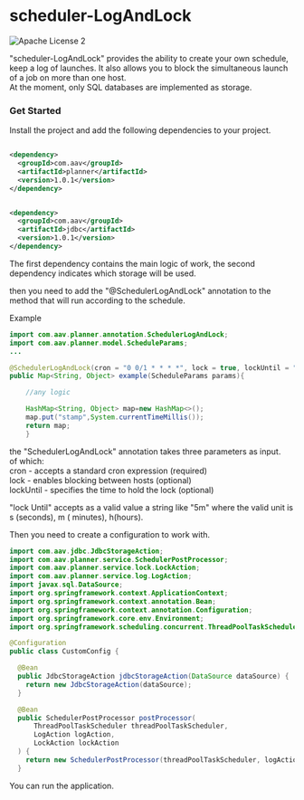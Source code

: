 scheduler-LogAndLock
========
![Apache License 2](https://img.shields.io/badge/license-ASF2-blue.svg)

"scheduler-LogAndLock" provides the ability to create your own schedule, keep a log of launches. It
also allows you to block the simultaneous launch of a job on more than one host.
<br>
At the moment, only SQL databases are implemented as storage.

### Get Started

Install the project and add the following dependencies to your project.

~~~xml

<dependency>
  <groupId>com.aav</groupId>
  <artifactId>planner</artifactId>
  <version>1.0.1</version>
</dependency>
~~~

~~~xml

<dependency>
  <groupId>com.aav</groupId>
  <artifactId>jdbc</artifactId>
  <version>1.0.1</version>
</dependency>
~~~

The first dependency contains the main logic of work, the second dependency indicates which storage
will be used.

then you need to add the "@SchedulerLogAndLock" annotation to the method that will run according to
the schedule.

Example

~~~java
import com.aav.planner.annotation.SchedulerLogAndLock;
import com.aav.planner.model.ScheduleParams;
...

@SchedulerLogAndLock(cron = "0 0/1 * * * *", lock = true, lockUntil = "10m")
public Map<String, Object> example(ScheduleParams params){

    //any logic

    HashMap<String, Object> map=new HashMap<>();
    map.put("stamp",System.currentTimeMillis());
    return map;
    }
~~~

the "SchedulerLogAndLock" annotation takes three parameters as input. <br>
of which: <br>
cron - accepts a standard cron expression (required) <br>
lock - enables blocking between hosts (optional) <br>
lockUntil - specifies the time to hold the lock (optional)

"lock Until" accepts as a valid value a string like "5m" where the valid unit is s (seconds), m (
minutes), h(hours).

Then you need to create a configuration to work with.

~~~java
import com.aav.jdbc.JdbcStorageAction;
import com.aav.planner.service.SchedulerPostProcessor;
import com.aav.planner.service.lock.LockAction;
import com.aav.planner.service.log.LogAction;
import javax.sql.DataSource;
import org.springframework.context.ApplicationContext;
import org.springframework.context.annotation.Bean;
import org.springframework.context.annotation.Configuration;
import org.springframework.core.env.Environment;
import org.springframework.scheduling.concurrent.ThreadPoolTaskScheduler;

@Configuration
public class CustomConfig {

  @Bean
  public JdbcStorageAction jdbcStorageAction(DataSource dataSource) {
    return new JdbcStorageAction(dataSource);
  }

  @Bean
  public SchedulerPostProcessor postProcessor(
      ThreadPoolTaskScheduler threadPoolTaskScheduler,
      LogAction logAction,
      LockAction lockAction
  ) {
    return new SchedulerPostProcessor(threadPoolTaskScheduler, logAction, lockAction);
  }
~~~

You can run the application.